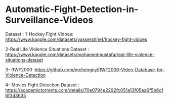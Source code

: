 # Automatic-Fight-Detection-in-Surveillance-Videos

Dataset : 1-Hockey Fight Vidoes: https://www.kaggle.com/datasets/yassershrief/hockey-fight-vidoes

2-Real Life Violence Situations Dataset : https://www.kaggle.com/datasets/mohamedmustafa/real-life-violence-situations-dataset

3- RWF2000 :https://github.com/mchengny/RWF2000-Video-Database-for-Violence-Detection

4- Movies Fight Detection Dataset : https://academictorrents.com/details/70e0794e2292fc051a13f05ea6f5b6c16f3d3635
